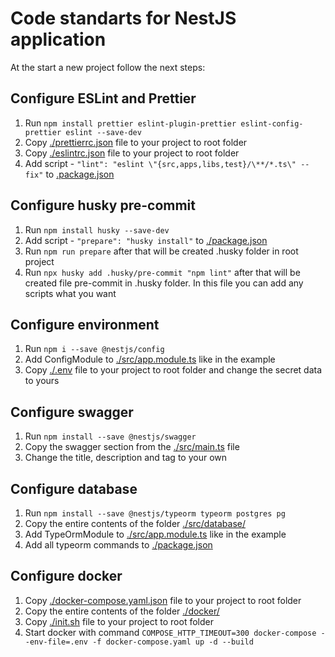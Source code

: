 # Code standarts for NestJS application

At the start a new project follow the next steps:

## Configure ESLint and Prettier

1. Run ```npm install prettier eslint-plugin-prettier eslint-config-prettier eslint --save-dev```
2. Copy [./prettierrc.json](./prettierrc.json) file to your project to root folder
3. Copy [./eslintrc.json](./eslintrc.json) file to your project to root folder
4. Add script - ```"lint": "eslint \"{src,apps,libs,test}/\**/*.ts\" --fix"``` to [.package.json](.package.json)

## Configure husky pre-commit

1. Run ```npm install husky --save-dev```
2. Add script - ```"prepare": "husky install"``` to [./package.json](./package.json)
3. Run ```npm run prepare``` after that will be created .husky folder in root project
4. Run ```npx husky add .husky/pre-commit "npm lint"``` after that will be created file pre-commit in .husky folder.
In this file you can add any scripts what you want

## Configure environment

1. Run ```npm i --save @nestjs/config```
2. Add ConfigModule to [./src/app.module.ts](./src/app.module.ts) like in the example
3. Copy [./.env](./.env) file to your project to root folder and change the secret data to yours
## Configure swagger

1. Run ```npm install --save @nestjs/swagger```
2. Сopy the swagger section from the [./src/main.ts](./src/main.ts) file
3. Change the title, description and tag to your own

## Configure database

1. Run ```npm install --save @nestjs/typeorm typeorm postgres pg```
2. Copy the entire contents of the folder [./src/database/](./src/database/)
3. Add TypeOrmModule to [./src/app.module.ts](./src/app.module.ts) like in the example
4. Add all typeorm commands to [./package.json](./package.json)


## Configure docker

1. Copy [./docker-compose.yaml.json](./docker-compose.yaml.json) file to your project to root folder
2. Copy the entire contents of the folder [./docker/](./docker/)
3. Copy [./init.sh](./init.sh) file to your project to root folder
4. Start docker with command ```COMPOSE_HTTP_TIMEOUT=300 docker-compose --env-file=.env -f docker-compose.yaml up -d --build```
